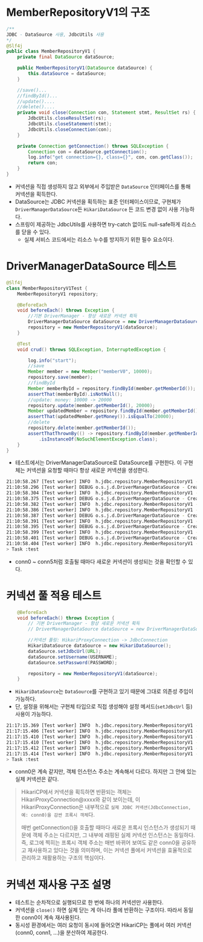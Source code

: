 # MemberRepositoryV1의 구조

```java
/**
JDBC - DataSource 사용, JdbcUtils 사용
*/
@Slf4j
public class MemberRepositoryV1 {
	private final DataSource dataSource;

	public MemberRepositoryV1(DataSource dataSource) {
		this.dataSource = dataSource;
	}

	//save()...
	//findById()...
	//update()....
	//delete()....
	private void close(Connection con, Statement stmt, ResultSet rs) {
		JdbcUtils.closeResultSet(rs);
		JdbcUtils.closeStatement(stmt);
		JdbcUtils.closeConnection(con);
	}

	private Connection getConnection() throws SQLException {
		Connection con = dataSource.getConnection();
		log.info("get connection={}, class={}", con, con.getClass());
		return con;
	}
}
```

- 커넥션을 직접 생성하지 않고 외부에서 주입받은 `DataSource` 인터페이스를 통해 커넥션을 획득한다.
- DataSource는 JDBC 커넥션을 획득하는 표준 인터페이스이므로, 구현체가 `DriverManagerDataSource`든 `HikariDataSource` 든 코드 변경 없이 사용 가능하다.
- 스프링이 제공하는 JdbcUtils를 사용하면 try-catch 없이도 null-safe하게 리소스를 닫을 수 있다.
    - 실제 서비스 코드에서는 리소스 누수를 방지하기 위한 필수 요소이다.

# DriverManagerDataSource 테스트

```java
@Slf4j
class MemberRepositoryV1Test {
	MemberRepositoryV1 repository;

	@BeforeEach
	void beforeEach() throws Exception {
		//기본 DriverManager - 항상 새로운 커넥션 획득
		DriverManagerDataSource dataSource = new DriverManagerDataSource(URL, USERNAME, PASSWORD);
		repository = new MemberRepositoryV1(dataSource);
	}

	@Test
	void crud() throws SQLException, InterruptedException {

		log.info("start");
		//save
		Member member = new Member("memberV0", 10000);
		repository.save(member);
		//findById
		Member memberById = repository.findById(member.getMemberId());
		assertThat(memberById).isNotNull();
		//update: money: 10000 -> 20000
		repository.update(member.getMemberId(), 20000);
		Member updatedMember = repository.findById(member.getMemberId());
		assertThat(updatedMember.getMoney()).isEqualTo(20000);
		//delete
		repository.delete(member.getMemberId());
		assertThatThrownBy(() -> repository.findById(member.getMemberId()))
			.isInstanceOf(NoSuchElementException.class);
	}
}
```

- 테스트에서는 DriverManagerDataSource로 DataSource를 구현한다. 이 구현체는 커넥션을 요청할 때마다 항상 새로운 커넥션을 생성한다.

```bash
21:10:58.267 [Test worker] INFO  h.jdbc.repository.MemberRepositoryV1 - get connection=conn0: url=jdbc:h2:tcp://localhost/~/test user=SA, class=class org.h2.jdbc.JdbcConnection
21:10:58.296 [Test worker] DEBUG o.s.j.d.DriverManagerDataSource - Creating new JDBC DriverManager Connection to [jdbc:h2:tcp://localhost/~/test]
21:10:58.304 [Test worker] INFO  h.jdbc.repository.MemberRepositoryV1 - get connection=conn1: url=jdbc:h2:tcp://localhost/~/test user=SA, class=class org.h2.jdbc.JdbcConnection
21:10:58.375 [Test worker] DEBUG o.s.j.d.DriverManagerDataSource - Creating new JDBC DriverManager Connection to [jdbc:h2:tcp://localhost/~/test]
21:10:58.382 [Test worker] INFO  h.jdbc.repository.MemberRepositoryV1 - get connection=conn2: url=jdbc:h2:tcp://localhost/~/test user=SA, class=class org.h2.jdbc.JdbcConnection
21:10:58.386 [Test worker] INFO  h.jdbc.repository.MemberRepositoryV1 - resultSize=1
21:10:58.387 [Test worker] DEBUG o.s.j.d.DriverManagerDataSource - Creating new JDBC DriverManager Connection to [jdbc:h2:tcp://localhost/~/test]
21:10:58.391 [Test worker] INFO  h.jdbc.repository.MemberRepositoryV1 - get connection=conn3: url=jdbc:h2:tcp://localhost/~/test user=SA, class=class org.h2.jdbc.JdbcConnection
21:10:58.395 [Test worker] DEBUG o.s.j.d.DriverManagerDataSource - Creating new JDBC DriverManager Connection to [jdbc:h2:tcp://localhost/~/test]
21:10:58.399 [Test worker] INFO  h.jdbc.repository.MemberRepositoryV1 - get connection=conn4: url=jdbc:h2:tcp://localhost/~/test user=SA, class=class org.h2.jdbc.JdbcConnection
21:10:58.401 [Test worker] DEBUG o.s.j.d.DriverManagerDataSource - Creating new JDBC DriverManager Connection to [jdbc:h2:tcp://localhost/~/test]
21:10:58.404 [Test worker] INFO  h.jdbc.repository.MemberRepositoryV1 - get connection=conn5: url=jdbc:h2:tcp://localhost/~/test user=SA, class=class org.h2.jdbc.JdbcConnection
> Task :test

```

- conn0 ~ conn5처럼 호출될 때마다 새로운 커넥션이 생성되는 것을 확인할 수 있다.

# 커넥션 풀 적용 테스트

```java
	@BeforeEach
	void beforeEach() throws Exception {
		// 기본 DriverManager - 항상 새로운 커넥션 획득
		// DriverManagerDataSource dataSource = new DriverManagerDataSource(URL, USERNAME, PASSWORD);

		//커넥션 풀링: HikariProxyConnection -> JdbcConnection
		HikariDataSource dataSource = new HikariDataSource();
		dataSource.setJdbcUrl(URL);
		dataSource.setUsername(USERNAME);
		dataSource.setPassword(PASSWORD);

		repository = new MemberRepositoryV1(dataSource);
	}
```

- `HikariDataSource`는 `DataSource`를 구현하고 있기 때문에 그대로 의존성 주입이 가능하다.
- 단, 설정을 위해서는 구현체 타입으로 직접 생성해야 설정 메서드(`setJdbcUrl` 등) 사용이 가능하다.

```bash
21:17:15.369 [Test worker] INFO  h.jdbc.repository.MemberRepositoryV1 - get connection=HikariProxyConnection@1415439780 wrapping conn0: url=jdbc:h2:tcp://localhost/~/test user=SA, class=class com.zaxxer.hikari.pool.HikariProxyConnection
21:17:15.406 [Test worker] INFO  h.jdbc.repository.MemberRepositoryV1 - get connection=HikariProxyConnection@832432849 wrapping conn0: url=jdbc:h2:tcp://localhost/~/test user=SA, class=class com.zaxxer.hikari.pool.HikariProxyConnection
21:17:15.410 [Test worker] INFO  h.jdbc.repository.MemberRepositoryV1 - resultSize=1
21:17:15.410 [Test worker] INFO  h.jdbc.repository.MemberRepositoryV1 - get connection=HikariProxyConnection@2031927175 wrapping conn0: url=jdbc:h2:tcp://localhost/~/test user=SA, class=class com.zaxxer.hikari.pool.HikariProxyConnection
21:17:15.412 [Test worker] INFO  h.jdbc.repository.MemberRepositoryV1 - get connection=HikariProxyConnection@1726616678 wrapping conn0: url=jdbc:h2:tcp://localhost/~/test user=SA, class=class com.zaxxer.hikari.pool.HikariProxyConnection
21:17:15.414 [Test worker] INFO  h.jdbc.repository.MemberRepositoryV1 - get connection=HikariProxyConnection@1251788491 wrapping conn0: url=jdbc:h2:tcp://localhost/~/test user=SA, class=class com.zaxxer.hikari.pool.HikariProxyConnection
> Task :test
```

- conn0은 계속 같지만, 객체 인스턴스 주소는 계속해서 다르다. 하지만 그 안에 있는 실제 커넥션은 같다.

> HikariCP에서 커넥션을 획득하면 반환되는 객체는 HikariProxyConnection@xxxx와 같이 보이는데, 이 HikariProxyConnection은 내부적으로 `실제 JDBC 커넥션(JdbcConnection, 예: conn0)을 감싼 프록시 객체`다.
> 
> 
> 매번 getConnection()을 호출할 때마다 새로운 프록시 인스턴스가 생성되기 때문에 객체 주소는 다르지만, 그 내부에 래핑된 실제 커넥션 인스턴스는 동일하다. 즉, 로그에 찍히는 프록시 객체 주소는 매번 바뀌어 보여도 같은 conn0을 공유하고 재사용하고 있다는 것을 의미하며, 이는 커넥션 풀에서 커넥션을 효율적으로 관리하고 재활용하는 구조의 핵심이다.
> 

# 커넥션 재사용 구조 설명

- 테스트는 순차적으로 실행되므로 한 번에 하나의 커넥션만 사용한다.
- 커넥션을 `close()` 하면 실제 닫는 게 아니라 풀에 반환하는 구조이다. 따라서 동일한 conn0이 계속 재사용된다.
- 동시성 환경에서는 여러 요청이 동시에 들어오면 HikariCP는 풀에서 여러 커넥션(conn0, conn1, ...)을 분산하여 제공한다.
